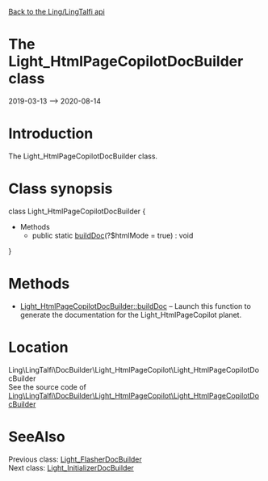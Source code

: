[Back to the Ling/LingTalfi api](https://github.com/lingtalfi/LingTalfi/blob/master/doc/api/Ling/LingTalfi.md)



The Light_HtmlPageCopilotDocBuilder class
================
2019-03-13 --> 2020-08-14






Introduction
============

The Light_HtmlPageCopilotDocBuilder class.



Class synopsis
==============


class <span class="pl-k">Light_HtmlPageCopilotDocBuilder</span>  {

- Methods
    - public static [buildDoc](https://github.com/lingtalfi/LingTalfi/blob/master/doc/api/Ling/LingTalfi/DocBuilder/Light_HtmlPageCopilot/Light_HtmlPageCopilotDocBuilder/buildDoc.md)(?$htmlMode = true) : void

}






Methods
==============

- [Light_HtmlPageCopilotDocBuilder::buildDoc](https://github.com/lingtalfi/LingTalfi/blob/master/doc/api/Ling/LingTalfi/DocBuilder/Light_HtmlPageCopilot/Light_HtmlPageCopilotDocBuilder/buildDoc.md) &ndash; Launch this function to generate the documentation for the Light_HtmlPageCopilot planet.





Location
=============
Ling\LingTalfi\DocBuilder\Light_HtmlPageCopilot\Light_HtmlPageCopilotDocBuilder<br>
See the source code of [Ling\LingTalfi\DocBuilder\Light_HtmlPageCopilot\Light_HtmlPageCopilotDocBuilder](https://github.com/lingtalfi/LingTalfi/blob/master/DocBuilder/Light_HtmlPageCopilot/Light_HtmlPageCopilotDocBuilder.php)



SeeAlso
==============
Previous class: [Light_FlasherDocBuilder](https://github.com/lingtalfi/LingTalfi/blob/master/doc/api/Ling/LingTalfi/DocBuilder/Light_Flasher/Light_FlasherDocBuilder.md)<br>Next class: [Light_InitializerDocBuilder](https://github.com/lingtalfi/LingTalfi/blob/master/doc/api/Ling/LingTalfi/DocBuilder/Light_Initializer/Light_InitializerDocBuilder.md)<br>
